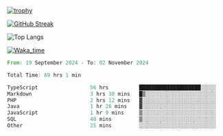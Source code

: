 <!--
**ren-joey/ren-joey** is a ✨ _special_ ✨ repository because its `README.md` (this file) appears on your GitHub profile.

Here are some ideas to get you started:

- 🔭 I’m currently working on ...
- 🌱 I’m currently learning ...
- 👯 I’m looking to collaborate on ...
- 🤔 I’m looking for help with ...
- 💬 Ask me about ...
- 📫 How to reach me: ...
- 😄 Pronouns: ...
- ⚡ Fun fact: ...
-->

[![trophy](https://github-profile-trophy.vercel.app/?username=ren-joey&theme=darkhub)](https://github.com/ren-joey)

[![GitHub Streak](https://streak-stats.demolab.com/?user=ren-joey&theme=dark)](https://github.com/ren-joey)

![Top Langs](https://github-readme-stats.vercel.app/api/top-langs?username=ren-joey&show_icons=true&layout=compact&locale=en&hide=html,CSS,scss,Pug,Twig&theme=dark)

[![Waka_time](https://github-readme-stats.vercel.app/api/wakatime?username=joeyren&theme=dark)](https://github.com/ren-joey)

<!--START_SECTION:waka-->

```rust
From: 19 September 2024 - To: 02 November 2024

Total Time: 69 hrs 1 min

TypeScript                 56 hrs          ████████████████████░░░░░   80.66 %
Markdown                   3 hrs 30 mins   █▒░░░░░░░░░░░░░░░░░░░░░░░   05.05 %
PHP                        2 hrs 12 mins   ▓░░░░░░░░░░░░░░░░░░░░░░░░   03.18 %
Java                       1 hr 26 mins    ▓░░░░░░░░░░░░░░░░░░░░░░░░   02.08 %
JavaScript                 1 hr 9 mins     ▒░░░░░░░░░░░░░░░░░░░░░░░░   01.67 %
SQL                        48 mins         ▒░░░░░░░░░░░░░░░░░░░░░░░░   01.16 %
Other                      25 mins         ░░░░░░░░░░░░░░░░░░░░░░░░░   00.61 %
```

<!--END_SECTION:waka-->
